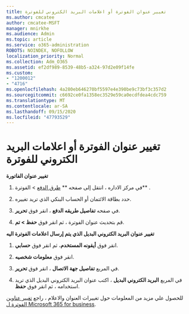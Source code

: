 ```yaml
---
title: تغيير عنوان الفوترة أو اعلامات البريد الكتروني للفوترة
ms.author: cmcatee
author: cmcatee-MSFT
manager: mnirkhe
ms.audience: Admin
ms.topic: article
ms.service: o365-administration
ROBOTS: NOINDEX, NOFOLLOW
localization_priority: Normal
ms.collection: Adm_O365
ms.assetid: ef2df989-8539-48b5-a324-97d2e09f14fe
ms.custom:
- "1200012"
- "4716"
ms.openlocfilehash: 4a280eb646270bf5597e4e390be9c73bf3c357d2
ms.sourcegitcommit: c6692ce0fa1358ec3529e59ca0ecdfdea4cdc759
ms.translationtype: MT
ms.contentlocale: ar-SA
ms.lasthandoff: 09/15/2020
ms.locfileid: "47793529"
---
```

# <a name="change-billing-address-or-billing-email-notifications"></a>تغيير عنوان الفوترة أو اعلامات البريد الكتروني للفوترة

**تغيير عنوان الفاتورة**

1. في مركز الاداره ، انتقل إلى صفحه ** [طرق الدفع](https://go.microsoft.com/fwlink/p/?linkid=2018806) > الفوترة** .

2. حدد بطاقة الائتمان أو الحساب البنكي الذي تريد تغييره.

3. في صفحه **تفاصيل طريقه الدفع** ، انقر فوق **تحرير**.

4. قم بتحديث عنوان الفوترة ، ثم انقر فوق **حفظ > تم**.

**تغيير عنوان البريد الكتروني البديل الذي يتم إرسال اعلامات الفوترة اليه** 

1. انقر فوق **أيقونه المستخدم**، ثم انقر فوق **حسابي**.

2. انقر فوق **معلومات شخصيه**.

3. في المربع **تفاصيل جهة الاتصال** ، انقر فوق **تحرير**.

4. في المربع **البريد الكتروني البديل** ، اكتب عنوان البريد الكتروني البديل الذي تريد استخدامه ، ثم انقر فوق **حفظ**.

للحصول علي مزيد من المعلومات حول تغييرات العنوان والاعلام ، راجع [تغيير عناوين الفوترة ل Microsoft 365 for business](https://docs.microsoft.com/microsoft-365/commerce/billing-and-payments/change-your-billing-addresses?view=o365-worldwide).
